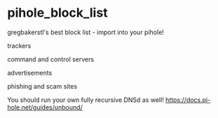 # pihole_block_list
gregbakerstl's best block list - import into your pihole!

trackers

command and control servers

advertisements

phishing and scam sites


You should run your own fully recursive DNSd as well!
https://docs.pi-hole.net/guides/unbound/
